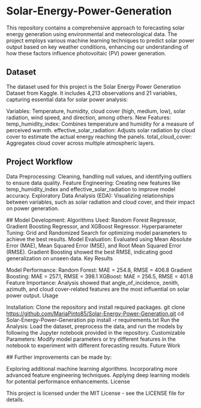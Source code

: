 # Solar-Energy-Power-Generation


This repository contains a comprehensive approach to forecasting solar energy generation using environmental and meteorological data. The project employs various machine learning techniques to predict solar power output based on key weather conditions, enhancing our understanding of how these factors influence photovoltaic (PV) power generation.

## Dataset

The dataset used for this project is the Solar Energy Power Generation Dataset from Kaggle. It includes 4,213 observations and 21 variables, capturing essential data for solar power analysis:

Variables: Temperature, humidity, cloud cover (high, medium, low), solar radiation, wind speed, and direction, among others.
New Features:
temp_humidity_index: Combines temperature and humidity for a measure of perceived warmth.
effective_solar_radiation: Adjusts solar radiation by cloud cover to estimate the actual energy reaching the panels.
total_cloud_cover: Aggregates cloud cover across multiple atmospheric layers.

## Project Workflow

Data Preprocessing: Cleaning, handling null values, and identifying outliers to ensure data quality.
Feature Engineering: Creating new features like temp_humidity_index and effective_solar_radiation to improve model accuracy.
Exploratory Data Analysis (EDA): Visualizing relationships between variables, such as solar radiation and cloud cover, and their impact on power generation.

## Model Development:
Algorithms Used: Random Forest Regressor, Gradient Boosting Regressor, and XGBoost Regressor.
Hyperparameter Tuning: Grid and Randomized Search for optimizing model parameters to achieve the best results.
Model Evaluation: Evaluated using Mean Absolute Error (MAE), Mean Squared Error (MSE), and Root Mean Squared Error (RMSE). Gradient Boosting showed the best RMSE, indicating good generalization on unseen data.
Key Results

Model Performance:
Random Forest: MAE = 254.8, RMSE = 406.8
Gradient Boosting: MAE = 257.1, RMSE = 398.1
XGBoost: MAE = 256.5, RMSE = 401.8
Feature Importance: Analysis showed that angle_of_incidence, zenith, azimuth, and cloud cover-related features are the most influential on solar power output.
Usage

Installation: Clone the repository and install required packages.
git clone https://github.com/MariaPinto85/Solar-Energy-Power-Generation.git
cd Solar-Energy-Power-Generation
pip install -r requirements.txt
Run the Analysis: Load the dataset, preprocess the data, and run the models by following the Jupyter notebook provided in the repository.
Customizable Parameters: Modify model parameters or try different features in the notebook to experiment with different forecasting results.
Future Work

## Further improvements can be made by:

Exploring additional machine learning algorithms.
Incorporating more advanced feature engineering techniques.
Applying deep learning models for potential performance enhancements.
License

This project is licensed under the MIT License - see the LICENSE file for details.

